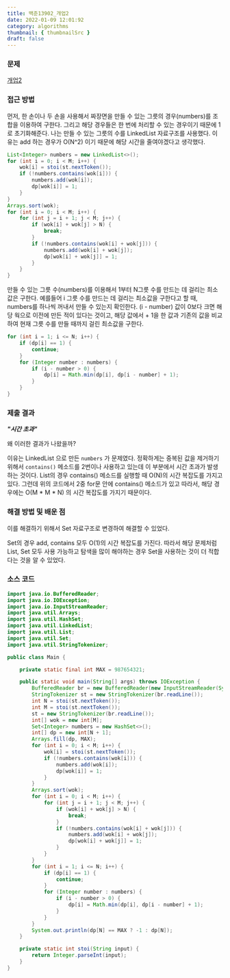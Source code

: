 ```yaml
---
title: 백준13902_개업2
date: 2022-01-09 12:01:92
category: algorithms
thumbnail: { thumbnailSrc }
draft: false
---
```


### 문제

[개업2](https://www.acmicpc.net/problem/13902)

### 접근 방법
먼저, 한 손이나 두 손을 사용해서 짜장면을 만들 수 있는 그릇의 경우(numbers)를 조합을 이용하여 구한다. 그리고 해당 경우들은 한 번에 처리할 수 있는 경우이기 때문에 1로 초기화해준다. 나는 만들 수 있는 그릇의 수를 LinkedList 자료구조를 사용했다. 이유는 add 하는 경우가 O(N^2) 이기 때문에 해당 시간을 줄여야겠다고 생각했다.

```java
List<Integer> numbers = new LinkedList<>();
for (int i = 0; i < M; i++) {
    wok[i] = stoi(st.nextToken());
    if (!numbers.contains(wok[i])) {
        numbers.add(wok[i]);
        dp[wok[i]] = 1;
    }
}
Arrays.sort(wok);
for (int i = 0; i < M; i++) {
    for (int j = i + 1; j < M; j++) {
        if (wok[i] + wok[j] > N) {
            break;
        }
        if (!numbers.contains(wok[i] + wok[j])) {
            numbers.add(wok[i] + wok[j]);
            dp[wok[i] + wok[j]] = 1;
        }
    }
}
```

만들 수 있는 그릇 수(numbers)를 이용해서 1부터 N그릇 수를 만드는 데 걸리는 최소값은 구한다.
예를들어 i 그릇 수를 만드는 데 걸리는 최소값을 구한다고 할 때, numbers를 하나씩 꺼내서 만들 수 있는지 확인한다. (i - number) 값이 0보다 크면 해당 웍으로 이전에 만든 적이 있다는 것이고, 해당 값에서 + 1을 한 값과 기존의 값을 비교하여 현재 그릇 수를 만들 때까지 걸린 최소값을 구한다.

```java
for (int i = 1; i <= N; i++) {
    if (dp[i] == 1) {
        continue;
    }
    for (Integer number : numbers) {
        if (i - number > 0) {
            dp[i] = Math.min(dp[i], dp[i - number] + 1);
        }
    }
}
```

### 제출 결과
***"시간 초과"***

왜 이러한 결과가 나왔을까?

이유는 LinkedList 으로 만든 `numbers` 가 문제였다. 정확하게는 중복된 값을 제거하기 위해서 `contains()` 메소드를 2번이나 사용하고 있는데 이 부분에서 시간 초과가 발생하는 것이다. List의 경우 contains() 메소드를 실행할 때 O(N)의 시간 복잡도를 가지고 있다. 그런데 위의 코드에서 2중 for문 안에 contains() 메소드가 있고 따라서, 해당 경우에는 O(M * M * N) 의 시간 복잡도를 가지기 때문이다.


### 해결 방법 및 배운 점
이를 해결하기 위해서 Set 자료구조로 변경하여 해결할 수 있었다. 

Set의 경우 add, contains 모두 O(1)의 시간 복잡도를 가진다. 따라서 해당 문제처럼 List, Set 모두 사용 가능하고 탐색을 많이 해야하는 경우 Set을 사용하는 것이 더 적합다는 것을 알 수 있었다.


### 소스 코드

```java
import java.io.BufferedReader;
import java.io.IOException;
import java.io.InputStreamReader;
import java.util.Arrays;
import java.util.HashSet;
import java.util.LinkedList;
import java.util.List;
import java.util.Set;
import java.util.StringTokenizer;

public class Main {

	private static final int MAX = 987654321;

	public static void main(String[] args) throws IOException {
		BufferedReader br = new BufferedReader(new InputStreamReader(System.in));
		StringTokenizer st = new StringTokenizer(br.readLine());
		int N = stoi(st.nextToken());
		int M = stoi(st.nextToken());
		st = new StringTokenizer(br.readLine());
		int[] wok = new int[M];
		Set<Integer> numbers = new HashSet<>();
		int[] dp = new int[N + 1];
		Arrays.fill(dp, MAX);
		for (int i = 0; i < M; i++) {
			wok[i] = stoi(st.nextToken());
			if (!numbers.contains(wok[i])) {
				numbers.add(wok[i]);
				dp[wok[i]] = 1;
			}
		}
		Arrays.sort(wok);
		for (int i = 0; i < M; i++) {
			for (int j = i + 1; j < M; j++) {
				if (wok[i] + wok[j] > N) {
					break;
				}
				if (!numbers.contains(wok[i] + wok[j])) {
					numbers.add(wok[i] + wok[j]);
					dp[wok[i] + wok[j]] = 1;
				}
			}
		}
		for (int i = 1; i <= N; i++) {
			if (dp[i] == 1) {
				continue;
			}
			for (Integer number : numbers) {
				if (i - number > 0) {
					dp[i] = Math.min(dp[i], dp[i - number] + 1);
				}
			}
		}
		System.out.println(dp[N] == MAX ? -1 : dp[N]);
	}

	private static int stoi(String input) {
		return Integer.parseInt(input);
	}
}
```